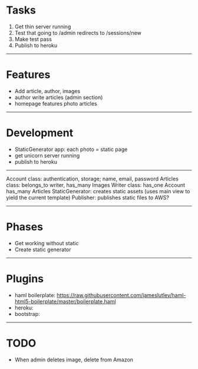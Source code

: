 # Tasks

1. Get thin server running
2. Test that going to /admin redirects to /sessions/new
3. Make test pass
4. Publish to heroku

***

# Features

* Add article, author, images
* author write articles (admin section)
* homepage features photo articles

***

# Development

* StaticGenerator app: each photo = static page
* get unicorn server running
* publish to heroku

***

Account class: authentication, storage; name, email, password
Articles class: belongs_to writer, has_many Images
Writer class: has_one Account has_many Articles
StaticGenerator: creates static assets (uses main view to yield the current template)
Publisher: publishes static files to AWS?

***

# Phases

* Get working without static
* Create static generator

***

# Plugins

* haml boilerplate: https://raw.githubusercontent.com/jameslutley/haml-html5-boilerplate/master/boilerplate.haml
* heroku:
* bootstrap:

***

# TODO

* When admin deletes image, delete from Amazon